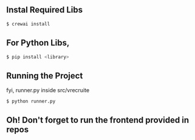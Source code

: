 ## Instal Required Libs

```bash
$ crewai install
```
## For Python Libs,

```bash
$ pip install <library>
```

## Running the Project

fyi, runner.py inside src/vrecruite
```bash
$ python runner.py
```
## Oh! Don't forget to run the frontend provided in repos

